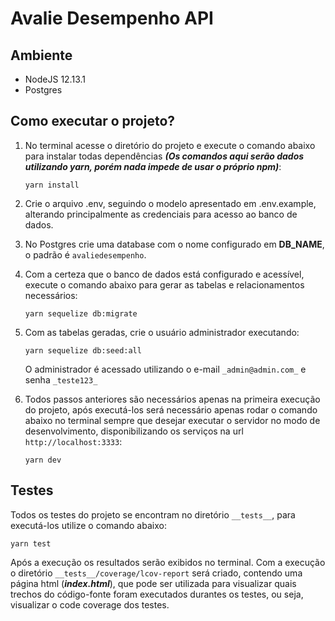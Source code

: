 # Avalie Desempenho API

## Ambiente

- NodeJS 12.13.1
- Postgres

## Como executar o projeto?

1. No terminal acesse o diretório do projeto e execute o comando abaixo para instalar todas dependências **_(Os comandos aqui serão dados utilizando yarn, porém nada impede de usar o próprio npm)_**:

   ```
   yarn install
   ```

2. Crie o arquivo .env, seguindo o modelo apresentado em .env.example, alterando principalmente as credenciais para acesso ao banco de dados.

3. No Postgres crie uma database com o nome configurado em **DB_NAME**, o padrão é `avaliedesempenho`.

4) Com a certeza que o banco de dados está configurado e acessível, execute o comando abaixo para gerar as tabelas e relacionamentos necessários:

   ```
   yarn sequelize db:migrate
   ```

5. Com as tabelas geradas, crie o usuário administrador executando:

   ```
   yarn sequelize db:seed:all
   ```

   O administrador é acessado utilizando o e-mail `_admin@admin.com_` e senha `_teste123_`

6. Todos passos anteriores são necessários apenas na primeira execução do projeto, após executá-los será necessário apenas rodar o comando abaixo no terminal sempre que desejar executar o servidor no modo de desenvolvimento, disponibilizando os serviços na url `http://localhost:3333`:

   ```
   yarn dev
   ```

## Testes

Todos os testes do projeto se encontram no diretório `__tests__`, para executá-los utilize o comando abaixo:

```
yarn test
```

Após a execução os resultados serão exibidos no terminal. Com a execução o diretório `__tests__/coverage/lcov-report` será criado, contendo uma página html (**_index.html_**), que pode ser utilizada para visualizar quais trechos do código-fonte foram executados durantes os testes, ou seja, visualizar o code coverage dos testes.
